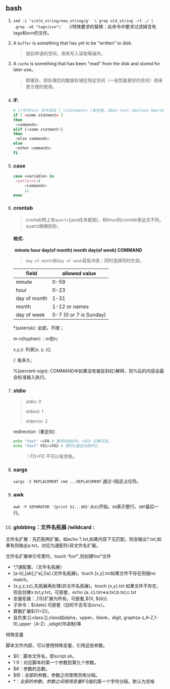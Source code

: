 ## bash

1. ``` sed -i 's/old_string/new_string/g'  \`grep old_string -rl ./ | grep -vE "tags|svn"\` ```     //特殊要求的替换：此命令中要求过滤掉含有tags和svn的文件。

2. A `buffer` is something that has yet to be "written" to disk.
   
   > 提前申请的空间，用来写入读取等操作。

3. A `cache` is something that has been "read" from the disk and stored for later use。

   > 即缓存。把处理后的数据存储在特定空间（一般性能更好的空间）用来更方便的使用。

4. ### if:

   ```bash
   # []中为test 命令语法 [ <statement> ]有空格。见man test；Boolean Operators || &&
   if [ <some statment> ]  
   then
   	<commands>
   elif [<some statment>]
   then
   	<else commands>
   else
   	<other commands>
   fi
   ```

5. ### case

   ```bash
   case <variable> in 
   	<pattern1>)
   		<commands>
   		;;
   esac
   ```

6. ### crontab

   > crontab网上有`quartz`(java任务框架)，和linux的crontab表达式不同。quartz精确到秒。

   #### 格式:

   ​	**minute hour day(of month) month day(of week) COMMAND**

   > `day of month`和`day of week`容易冲突；同时选择同时生效。

   | field  | allowed value |
   | ------ | ------------- |
   | minute | 0-59          |
   |hour|0-23|
   |day of month|1-31|
   |month|1-12 or names|
   |day of week|0-7 (0 or 7 is Sunday)|

   *(asterisk): 全部，不限；

   m-n(hyphen）: m到n;

   x,y,z: 列表[x, y, z];

   /: 每多久;

   %(percent-sign): COMMAND中如果没有被反斜杠\解释，则%后的内容会最会标准输入执行。 
   
7. ### stdio

   >stdin: 0
   >
   >stdout: 1
   >
   >stderror: 2

   redirection（重定向）

   ```	bash
   echo "text" >&FD # 重导向到&FD，>&FD 位置可变。
   echo "text" FD1>&FD2 # 把FD1重定向到FD2.
   ```
   > ！FD>FD 不可以有空格。
   
8. ### xargs

   `xargs -I REPLACEMENT cmd ...REPLACEMENT` 通过-I指定占位符。

9. ### awk

   `awk -F SEPARATOR '{print $1...$N}'`从`$1`开始。`$0`表示整行。`$NF`最后一行。 
   
10. ### globbing：文件名拓展 /wildcard :

文件名扩展：先匹配再扩展。如echo ?.txt,如果内容下无匹配，则会输出?.txt,如果有则输出a.txt。对应为通配符/非文件名扩展。 

文件名扩展单引号里时，touch 'foo*',则创建foo*文件

- *,?通配置。（文件名拓展）
- [a-b],[ab],[^a],[!a].(文件名拓展)。touch [x,y].txt如果文件不存在则报no match。
- {x,y,z,zz},先拓展再处理(非文件名拓展)。touch {x,y}.txt 如果文件不存在，则会创建x.txt,y.txt。可嵌套，echo {a..c}.txt=>a.txt,b.txt,c.txt
- 变量拓展：${},${!S}扩展为所有。可嵌套,${X, ${b}}.
- 子命令：$(date).可嵌套（旧的不去写法`date`）。
- 算数扩展$((1+2))。
- 自负类:[[:class:]],class如alpha，upper，blank，digit, graph(a-z,A-Z,1-9),upper（A-Z）,xdigit(16进制)等

特殊变量

脚本文件内部，可以使用特殊变量，引用这些参数。

- $0：脚本文件名，即script.sh。
- $1~$9：对应脚本的第一个参数到第九个参数。
- $#：参数的总数。
- $@：全部的参数，参数之间使用空格分隔。
- $*：全部的参数，参数之间使用变量$IFS值的第一个字符分隔，默认为空格

